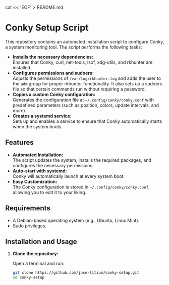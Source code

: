 cat << 'EOF' > README.md
# Conky Setup Script

This repository contains an automated installation script to configure Conky, a system monitoring tool. The script performs the following tasks:

- **Installs the necessary dependencies:**  
  Ensures that Conky, curl, net-tools, lsof, xdg-utils, and rkhunter are installed.
- **Configures permissions and sudoers:**  
  Adjusts the permissions of `/var/log/rkhunter.log` and adds the user to the `adm` group for proper rkhunter functionality. It also sets up a sudoers file so that certain commands run without requiring a password.
- **Copies a custom Conky configuration:**  
  Generates the configuration file at `~/.config/conky/conky.conf` with predefined parameters (such as position, colors, update intervals, and more).
- **Creates a systemd service:**  
  Sets up and enables a service to ensure that Conky automatically starts when the system boots.

## Features

- **Automated Installation:**  
  The script updates the system, installs the required packages, and configures the necessary permissions.
- **Auto-start with systemd:**  
  Conky will automatically launch at every system boot.
- **Easy Customization:**  
  The Conky configuration is stored in `~/.config/conky/conky.conf`, allowing you to edit it to your liking.

## Requirements

- A Debian-based operating system (e.g., Ubuntu, Linux Mint).
- Sudo privileges.

## Installation and Usage

1. **Clone the repository:**

   Open a terminal and run:
   ```bash
   git clone https://github.com/jose-litium/conky-setup.git
   cd conky-setup



  


